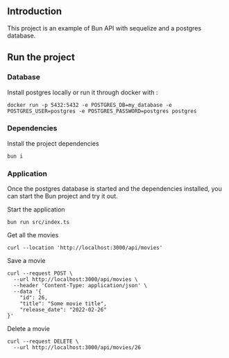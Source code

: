 ## Introduction
This project is an example of Bun API with sequelize and a postgres database.

## Run the project
### Database
Install postgres locally or run it through docker with :
```
docker run -p 5432:5432 -e POSTGRES_DB=my_database -e POSTGRES_USER=postgres -e POSTGRES_PASSWORD=postgres postgres
```

### Dependencies
Install the project dependencies
```
bun i
```

### Application
Once the postgres database is started and the dependencies installed, you can start the Bun project and try it out.

Start the application
```
bun run src/index.ts
```

Get all the movies
```
curl --location 'http://localhost:3000/api/movies'
```

Save a movie
```
curl --request POST \
  --url http://localhost:3000/api/movies \
  --header 'Content-Type: application/json' \
  --data '{
	"id": 26,
	"title": "Some movie title",
	"release_date": "2022-02-26"
}'
```

Delete a movie
```
curl --request DELETE \
  --url http://localhost:3000/api/movies/26
```
